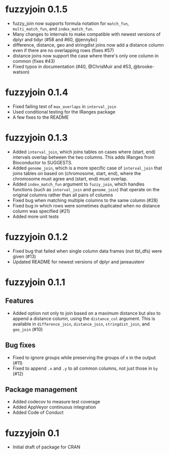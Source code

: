 # fuzzyjoin 0.1.5

* fuzzy_join now supports formula notation for `match_fun`, `multi_match_fun`, and `index_match_fun`.
* Many changes to internals to make compatible with newest versions of dplyr and tidyr (#58 and #60, @jennybc)
* difference, distance, geo and stringdist joins now add a distance column even if there are no overlapping rows (fixes #57)
* distance joins now support the case where there's only one column in common (fixes #43)
* Fixed typos in documentation (#40, @ChrisMuir and #53, @brooke-watson)

# fuzzyjoin 0.1.4

* Fixed failing test of `max_overlaps` in `interval_join`
* Used conditional testing for the IRanges package
* A few fixes to the README

# fuzzyjoin 0.1.3

* Added `interval_join`, which joins tables on cases where (start, end) intervals overlap between the two columns. This adds IRanges from Bioconductor to SUGGESTS.
* Added `genome_join`, which is a more specific case of `interval_join` that joins tables on based on (chromosome, start, end), where the chromosome must agree and (start, end) must overlap.
* Added `index_match_fun` argument to `fuzzy_join`, which handles functions (such as `interval_join` and `genome_join`) that operate on the original columns rather than all pairs of columns
* Fixed bug when matching multiple columns to the same column (#28)
* Fixed bug in which rows were sometimes duplicated when no distance column was specified (#21)
* Added more unit tests

# fuzzyjoin 0.1.2

* Fixed bug that failed when single column data frames (not tbl_dfs) were given (#13)
* Updated README for newest versions of dplyr and janeaustenr

# fuzzyjoin 0.1.1

## Features

* Added option not only to join based on a maximum distance but also to append a distance column, using the `distance_col` argument. This is available in `difference_join`, `distance_join`, `stringdist_join`, and `geo_join` (#10)

## Bug fixes

* Fixed to ignore groups while preserving the groups of x in the output (#11)
* Fixed to append `.x` and `.y` to all common columns, not just those in `by` (#12)

## Package management

* Added codecov to measure test coverage
* Added AppVeyor continuous integration
* Added Code of Conduct

# fuzzyjoin 0.1

* Initial draft of package for CRAN
